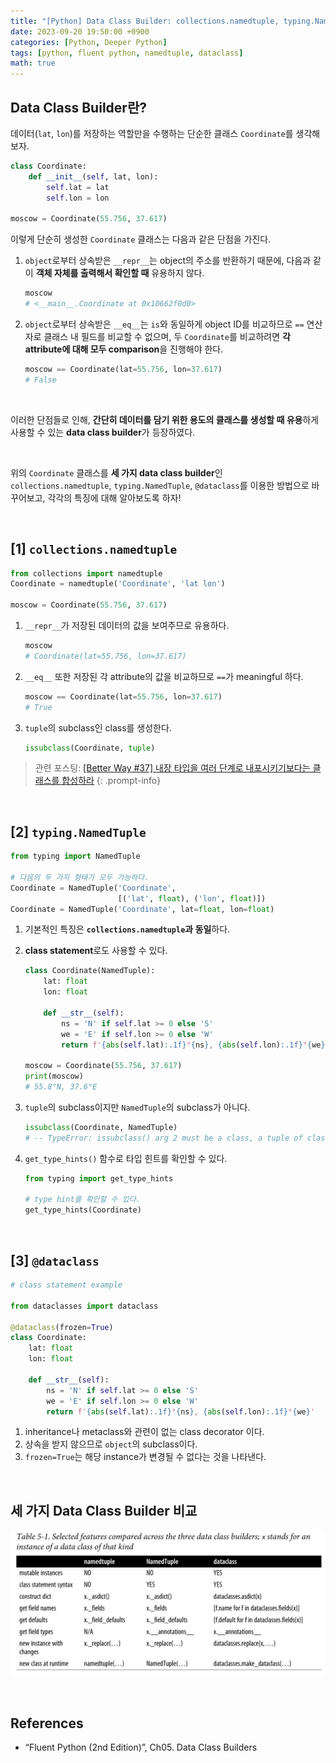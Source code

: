 ```yaml
---
title: "[Python] Data Class Builder: collections.namedtuple, typing.NamedTuple, @dataclass"
date: 2023-09-20 19:50:00 +0900
categories: [Python, Deeper Python]
tags: [python, fluent python, namedtuple, dataclass]
math: true
---
```


## Data Class Builder란?

데이터(`lat`, `lon`)를 저장하는 역할만을 수행하는 단순한 클래스 `Coordinate`를 생각해보자.

```python
class Coordinate:
    def __init__(self, lat, lon):
        self.lat = lat
        self.lon = lon

moscow = Coordinate(55.756, 37.617)
```

이렇게 단순히 생성한 `Coordinate` 클래스는 다음과 같은 단점을 가진다.

1. `object`로부터 상속받은 `__repr__`는 object의 주소를 반환하기 때문에, 다음과 같이 **객체 자체를 출력해서 확인할 때** 유용하지 않다.
    
    ```python
    moscow
    # <__main__.Coordinate at 0x10662f0d0>
    ```
    
2. `object`로부터 상속받은 `__eq__`는 `is`와 동일하게 object ID를 비교하므로 `==` 연산자로 클래스 내 필드를 비교할 수 없으며, 두 `Coordinate`를 비교하려면 **각 attribute에 대해 모두 comparison**을 진행해야 한다.
    
    ```python
    moscow == Coordinate(lat=55.756, lon=37.617)
    # False
    ```
    

<br>

이러한 단점들로 인해, <span class="hl">**간단히 데이터를 담기 위한 용도의 클래스를 생성할 때 유용**</span>하게 사용할 수 있는 **data class builder**가 등장하였다.

<br>

위의 `Coordinate` 클래스를 **세 가지 data class builder**인 `collections.namedtuple`, `typing.NamedTuple`, `@dataclass`를 이용한 방법으로 바꾸어보고, 각각의 특징에 대해 알아보도록 하자!

<br>

## [1] `collections.namedtuple`

```python
from collections import namedtuple
Coordinate = namedtuple('Coordinate', 'lat lon')

moscow = Coordinate(55.756, 37.617)
```

1. `__repr__`가 저장된 데이터의 값을 보여주므로 유용하다.
    
    ```python
    moscow
    # Coordinate(lat=55.756, lon=37.617)
    ```
    
2. `__eq__` 또한 저장된 각 attribute의 값을 비교하므로 `==`가 meaningful 하다.
    
    ```python
    moscow == Coordinate(lat=55.756, lon=37.617)
    # True
    ```
    
3. `tuple`의 subclass인 class를 생성한다.
    
    ```python
    issubclass(Coordinate, tuple)
    ```
    

> 관련 포스팅: [[Better Way #37] 내장 타입을 여러 단계로 내포시키기보다는 클래스를 합성하라](/posts/effective-python-05-better-way-37/)
{: .prompt-info}

<br>

## [2] `typing.NamedTuple`

```python
from typing import NamedTuple

# 다음의 두 가지 형태가 모두 가능하다.
Coordinate = NamedTuple('Coordinate',
                        [('lat', float), ('lon', float)])
Coordinate = NamedTuple('Coordinate', lat=float, lon=float)
```

1. 기본적인 특징은 **`collections.namedtuple`과 동일**하다.
2. **class statement**로도 사용할 수 있다.
    
    ```python
    class Coordinate(NamedTuple):
        lat: float
        lon: float
        
        def __str__(self):
            ns = 'N' if self.lat >= 0 else 'S'
            we = 'E' if self.lon >= 0 else 'W'
            return f'{abs(self.lat):.1f}°{ns}, {abs(self.lon):.1f}°{we}'
    
    moscow = Coordinate(55.756, 37.617)
    print(moscow)
    # 55.8°N, 37.6°E
    ```
    
3. `tuple`의 subclass이지만 `NamedTuple`의 subclass가 아니다.
    
    ```python
    issubclass(Coordinate, NamedTuple)
    # -- TypeError: issubclass() arg 2 must be a class, a tuple of classes, or a union
    ```
    
4. `get_type_hints()` 함수로 타입 힌트를 확인할 수 있다.
    
    ```python
    from typing import get_type_hints
    
    # type hint를 확인할 수 있다.
    get_type_hints(Coordinate)
    ```

<br>

## [3] `@dataclass`

```python
# class statement example

from dataclasses import dataclass

@dataclass(frozen=True)
class Coordinate:
    lat: float
    lon: float
    
    def __str__(self):
        ns = 'N' if self.lat >= 0 else 'S'
        we = 'E' if self.lon >= 0 else 'W'
        return f'{abs(self.lat):.1f}°{ns}, {abs(self.lon):.1f}°{we}'
```

1. inheritance나 metaclass와 관련이 없는 class decorator 이다.
2. 상속을 받지 않으므로 `object`의 subclass이다.
3. `frozen=True`는 해당 instance가 변경될 수 없다는 것을 나타낸다.

<br>

## 세 가지 Data Class Builder 비교

![](/assets/img/posts/Python/Fluent-Python/2023-09-20-01.png)

<br>

## References

- “Fluent Python (2nd Edition)”,  Ch05. Data Class Builders
